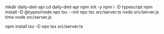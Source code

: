 mkdir daily-diet-api
cd daily-diet-api
npm init -y
npm i -D typescript
npm install -D @types/node
npx tsc --init
npx tsc src/server.ts
node src/server.js
time node src/server.js

npm install tsx -D
npx tsx src/server.ts
